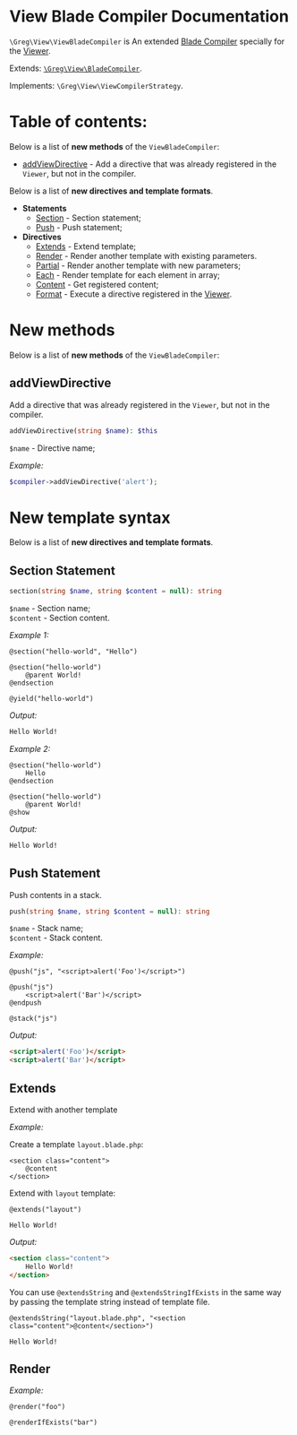 # View Blade Compiler Documentation

`\Greg\View\ViewBladeCompiler` is An extended [Blade Compiler](docs/BladeCompiler.md) specially for the [Viewer](Viewer.md).

Extends: [`\Greg\View\BladeCompiler`](BladeCompiler.md).

Implements: `\Greg\View\ViewCompilerStrategy`.

# Table of contents:

Below is a list of **new methods** of the `ViewBladeCompiler`:

* [addViewDirective](#addviewdirective) - Add a directive that was already registered in the `Viewer`, but not in the compiler.

Below is a list of **new directives and template formats**.

* **Statements**
    * [Section](#section-statement) - Section statement;
    * [Push](#push-statement) - Push statement;
* **Directives**
    * [Extends](#extends) - Extend template;
    * [Render](#render) - Render another template with existing parameters.
    * [Partial](#partial) - Render another template with new parameters;
    * [Each](#each) - Render template for each element in array;
    * [Content](#content) - Get registered content;
    * [Format](#format) - Execute a directive registered in the [Viewer](#).

# New methods

Below is a list of **new methods** of the `ViewBladeCompiler`:

## addViewDirective

Add a directive that was already registered in the `Viewer`, but not in the compiler.

```php
addViewDirective(string $name): $this
```

`$name` - Directive name;  

_Example:_

```php
$compiler->addViewDirective('alert');
```

# New template syntax

Below is a list of **new directives and template formats**.

## Section Statement

```php
section(string $name, string $content = null): string
```

`$name` - Section name;  
`$content` - Section content.

_Example 1:_

```blade
@section("hello-world", "Hello")

@section("hello-world")
    @parent World!
@endsection

@yield("hello-world")
```

_Output:_

```html
Hello World!
```

_Example 2:_

```blade
@section("hello-world")
    Hello
@endsection

@section("hello-world")
    @parent World!
@show
```

_Output:_

```html
Hello World!
```

## Push Statement

Push contents in a stack.

```php
push(string $name, string $content = null): string
```

`$name` - Stack name;  
`$content` - Stack content.

_Example:_

```blade
@push("js", "<script>alert('Foo')</script>")

@push("js")
    <script>alert('Bar')</script>
@endpush

@stack("js")
```

_Output:_

```html
<script>alert('Foo')</script>
<script>alert('Bar')</script>
```

## Extends

Extend with another template

_Example:_

Create a template `layout.blade.php`:

```blade
<section class="content">
    @content
</section>
```

Extend with `layout` template:

```blade
@extends("layout")

Hello World!
```

_Output:_

```html
<section class="content">
    Hello World!
</section>
```

You can use `@extendsString` and `@extendsStringIfExists` in the same way by passing the template string instead of template file.

```blade
@extendsString("layout.blade.php", "<section class="content">@content</section>")

Hello World!
```

## Render

_Example:_

```blade
@render("foo")

@renderIfExists("bar")
```
